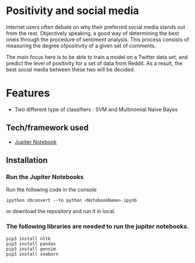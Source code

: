 # Positivity and social media
Internet users often debate on why their preferred social media stands out from the rest. Objectively speaking, a good way of determining the best oneis  through  the  procedure  of  sentiment  analysis. This process consists of measuring the degree ofpositivity of a given set of comments.

The main focus here is to be able to train a model on a Twitter data set, and predict the level of positivity for a set of data from Reddit. As a result, the best social media between these two will be decided.

# Features
* Two different type of classifiers : SVM and Multinomial Naive Bayes

## Tech/framework used
* [Jupiter Notebook](https://jupyter.org)

## Installation
### Run the Jupiter Notebooks
Run the following code in the console
```
ipython nbconvert --to python <NotebookName>.ipynb
```
or download the repository and run it in local.

### The following libraries are needed to run the jupiter notebooks.

```
pip3 install nltk
pip3 install pandas
pip3 install gensim
pip3 install seaborn
```




